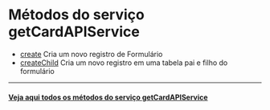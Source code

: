 # Métodos do serviço getCardAPIService

- [create](create/README.md)
  Cria um novo registro de Formulário
- [createChild](createChild%E2%80%8B) Cria um novo registro em uma tabela pai e filho do formulário

---

#### [Veja aqui todos os métodos do serviço getCardAPIService](https://api.fluig.com/old/sdk/com/fluig/sdk/service/CardAPIService.html)
